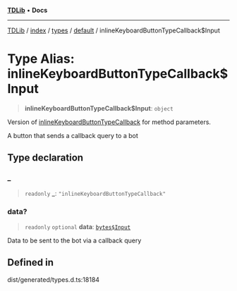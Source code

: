 [**TDLib**](../../../../../../README.md) • **Docs**

***

[TDLib](../../../../../../modules.md) / [index](../../../../../README.md) / [types](../../../README.md) / [default](../README.md) / inlineKeyboardButtonTypeCallback$Input

# Type Alias: inlineKeyboardButtonTypeCallback$Input

> **inlineKeyboardButtonTypeCallback$Input**: `object`

Version of [inlineKeyboardButtonTypeCallback](inlineKeyboardButtonTypeCallback.md) for method parameters.

A button that sends a callback query to a bot

## Type declaration

### \_

> `readonly` **\_**: `"inlineKeyboardButtonTypeCallback"`

### data?

> `readonly` `optional` **data**: [`bytes$Input`](bytes$Input.md)

Data to be sent to the bot via a callback query

## Defined in

dist/generated/types.d.ts:18184
